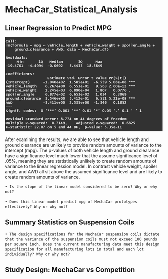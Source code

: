 # MechaCar_Statistical_Analysis

## Linear Regression to Predict MPG

![MlinearR](https://github.com/JoseEspinosaTello/MechaCar_Statistical_Analysis/blob/main/Resources/MlinearR.png)

After examining the results, we are able to see that vehicle length and ground clearance are unlikely to provide random amounts of variance to the intercept (mpg). The p-values of both vehicle length and ground clearance have a significance level much lower that the assume significance level of .05%, meaning they are statistically unlikely to create random amounts of variance to the linear regression model. In contrast vehicle weight, spoiler angle, and AWD all sit above the assumed significance level and are likely to create random amounts of variance.

	• Is the slope of the linear model considered to be zero? Why or why not?

	• Does this linear model predict mpg of MechaCar prototypes effectively? Why or why not?

## Summary Statistics on Suspension Coils

	• The design specifications for the MechaCar suspension coils dictate that the variance of the suspension coils must not exceed 100 pounds per square inch. Does the current manufacturing data meet this design specification for all manufacturing lots in total and each lot individually? Why or why not?

## Study Design: MechaCar vs Competition